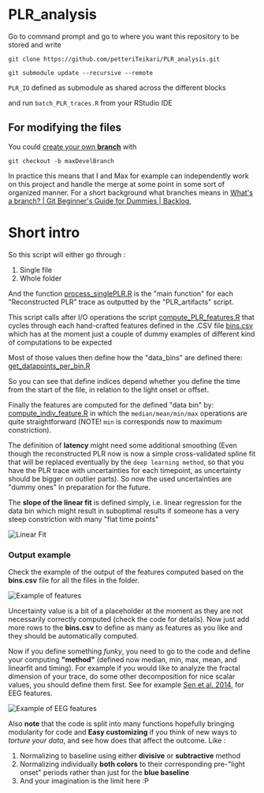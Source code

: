 # PLR_analysis

Go to command prompt and go to where you want this repository to be stored and write

 `git clone https://github.com/petteriTeikari/PLR_analysis.git`
 
 `git submodule update --recursive --remote` 
 
 `PLR_IO` defined as submodule as shared across the different blocks 
 
 and run `batch_PLR_traces.R` from your RStudio IDE
 
 ## For modifying the files
 
You could [create your own **branch**](https://github.com/Kunena/Kunena-Forum/wiki/Create-a-new-branch-with-git-and-manage-branches) with 
 
`git checkout -b maxDevelBranch` 
 
In practice this means that I and Max for example can independently work on this project and handle the merge at some point in some sort of organized manner. For a short background what branches means in [What's a branch? | Git Beginner's Guide for Dummies | Backlog](https://backlog.com/git-tutorial/stepup/stepup1_1.html), 
 
 # Short intro
 
 So this script will either go through :
 
 1) Single file
 2) Whole folder
 
 And the function [process_singlePLR.R](https://github.com/petteriTeikari/PLR_analysis/blob/master/subfunctions/process_singlePLR.R) is the "main function" for each "Reconstructed PLR" trace as outputted by the "PLR_artifacts" script.
 
 This script calls after I/O operations the script  [compute_PLR_features.R](https://github.com/petteriTeikari/PLR_analysis/blob/master/subfunctions/compute_PLR_features.R) that cycles through each hand-crafted features defined in the .CSV file [bins.csv](https://github.com/petteriTeikari/PLR_analysis/blob/master/config/bins.csv) which has at the moment just a couple of dummy examples of different kind of computations to be expected
 
Most of those values then define how the "data_bins" are defined there:
 [get_datapoints_per_bin.R](https://github.com/petteriTeikari/PLR_analysis/blob/master/subfunctions/get_datapoints_per_bin.R)

So you can see that define indices depend whether you define the time from the start of the file, in relation to the light onset or offset. 

Finally the features are computed for the defined "data bin" by: [compute_indiv_feature.R](https://github.com/petteriTeikari/PLR_analysis/blob/master/subfunctions/compute_indiv_feature.R) in which the `median/mean/min/max` operations are quite straightforward (NOTE! `min` is corresponds now to maximum constriction).

The definition of **latency** might need some additional smoothing (Even though the reconstructed PLR now is now a simple cross-validated spline fit that will be replaced eventually by the `deep learning method`, so that you have the PLR trace with uncertainties for each timepoint, as uncertainty should be bigger on outlier parts). So now the used uncertainties are "dummy ones" in preparation for the future.

The **slope of the linear fit** is defined simply, i.e. linear regression for the data bin which might result in suboptimal results if someone has a very steep constriction with many "flat time points"

![Linear Fit](https://github.com/petteriTeikari/PLR_analysis/blob/master/images/blind_linearFit.png "Example of suboptimal linear fit")
 
### Output example

Check the example of the output of the features computed based on the **bins.csv** file for all the files in the folder. 

![Example of features](https://github.com/petteriTeikari/PLR_analysis/blob/master/images/features_computed.png "Example of features")

Uncertainty value is a bit of a placeholder at the moment as they are not necessarily correctly computed (check the code for details). Now just add more rows to the **bins.csv** to define as many as features as you like and they should be automatically computed.

Now if you define something *funky*, you need to go to the code and define your computing **"method"** (defined now median, min, max, mean, and linearfit and timing). For example if you would like to analyze the fractal dimension of your trace, do some other decomposition for nice scalar values, you should define them first. See for example [Şen et al. 2014](https://doi.org/10.1007/s10916-014-0018-0), for EEG features.

![Example of EEG features](https://github.com/petteriTeikari/PLR_analysis/blob/master/images/EEG_features_table.png "Example of EEG features")

Also **note** that the code is split into many functions hopefully bringing modularity for code and **Easy customizing** if you think of new ways to *torture your data*, and see how does that affect the outcome. Like :
1) Normalizing to baseline using either **divisive** or **subtractive** method
2) Normalizing individually **both colors** to their corresponding pre-"light onset" periods rather than just for the **blue baseline**
3) And your imagination is the limit here :P
 
 
